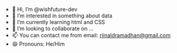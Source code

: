 - 👋 Hi, I’m @wishfuture-dev
- 👀 I’m interested in something about data
- 🌱 I’m currently learning html and CSS
- 💞️ I’m looking to collaborate on ...
- 📫 You can contact me from email: riinaldramadhan@gmail.com
- 😄 Pronouns: He/Him

<!---
wishfuture-dev/wishfuture-dev is a ✨ special ✨ repository because its `README.md` (this file) appears on your GitHub profile.
You can click the Preview link to take a look at your changes.
--->
